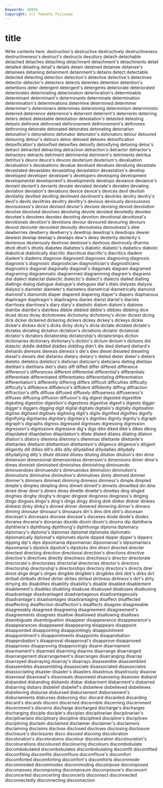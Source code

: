 ```yaml
---
Keywords: 26046 
Copyright: (C) Takeshi Fujisawa
---
```


# title

Write contents here.
 destruction's
destructive destructively destructiveness destructiveness's destruct's destructs desultory detach detachable detached
detaches detaching detachment detachment's detachments detail detailed detailing detail's details
detain detained detainee detainee's detainees detaining detainment detainment's detains detect
detectable detected detecting detection detection's detective detective's detectives detector detector's
detectors detects detentes detention detention's detentions deter detergent detergent's detergents
deteriorate deteriorated deteriorates deteriorating deterioration deterioration's determinable determinant determinant's determinants
determinate determination determination's determinations determine determined determiner determiner's determiners determines
determining determinism deterministic deterred deterrence deterrence's deterrent deterrent's deterrents deterring
deters detest detestable detestation detestation's detested detesting detests dethrone dethroned
dethronement dethronement's dethrones dethroning detonate detonated detonates detonating detonation detonation's
detonations detonator detonator's detonators detour detoured detouring detour's detours detox
detoxed detoxes detoxification detoxification's detoxified detoxifies detoxify detoxifying detoxing detox's
detract detracted detracting detraction detraction's detractor detractor's detractors detracts detriment
detrimental detriment's detriments detritus detritus's deuce deuce's deuces deuterium deuterium's
devaluation devaluation's devaluations devalue devalued devalues devaluing devastate devastated devastates
devastating devastation devastation's develop developed developer developer's developers developing development
developmental development's developments develops deviance deviance's deviant deviant's deviants deviate
deviated deviate's deviates deviating deviation deviation's deviations device device's devices
devil devilish devilishly devilled devilling devilment devilment's devilries devilry devilry's
devil's devils deviltries deviltry deviltry's devious deviously deviousness deviousness's devise
devised devise's devises devising devoid devolution devolve devolved devolves devolving
devote devoted devotedly devotee devotee's devotees devotes devoting devotion devotional
devotional's devotionals devotion's devotions devour devoured devouring devours devout devouter
devoutest devoutly devoutness devoutness's dew dewberries dewberry dewberry's dewdrop dewdrop's
dewdrops dewier dewiest dewlap dewlap's dewlaps dew's dewy dexterity dexterity's
dexterous dexterously dextrose dextrose's dextrous dextrously dharma dhoti dhoti's dhotis
diabetes diabetes's diabetic diabetic's diabetics diabolic diabolical diabolically diacritic diacritical
diacritic's diacritics diadem diadem's diadems diagnose diagnosed diagnoses diagnosing diagnosis
diagnosis's diagnostic diagnostician diagnostician's diagnosticians diagnostics diagonal diagonally diagonal's diagonals
diagram diagramed diagraming diagrammatic diagrammed diagramming diagram's diagrams dial dialect
dialectal dialectic dialectic's dialect's dialects dialled dialling diallings dialog dialogue
dialogue's dialogues dial's dials dialyses dialysis dialysis's diameter diameter's diameters
diametrical diametrically diamond diamond's diamonds diaper diapered diapering diaper's diapers
diaphanous diaphragm diaphragm's diaphragms diaries diarist diarist's diarists diarrhoea diarrhoea's
diary diary's diastolic diatom diatom's diatoms diatribe diatribe's diatribes dibble
dibbled dibble's dibbles dibbling dice diced dices dicey dichotomies dichotomy
dichotomy's dicier diciest dicing dick dicker dickered dickering dickers dickey
dickey's dickeys dickie dickie's dickies dick's dicks dicky dicky's dicta
dictate dictated dictate's dictates dictating dictation dictation's dictations dictator dictatorial
dictator's dictators dictatorship dictatorship's dictatorships diction dictionaries dictionary dictionary's diction's
dictum dictum's dictums did didactic diddle diddled diddles diddling didn't
die died diehard diehard's diehards diereses dieresis dieresis's die's dies
diesel dieseled dieseling diesel's diesels diet dietaries dietary dietary's dieted
dieter dieter's dieters dietetic dietetics dietetics's dietician dietician's dieticians dieting
dietitian dietitian's dietitians diet's diets diff diffed differ differed difference
difference's differences different differential differential's differentials differentiate differentiated differentiates differentiating
differentiation differentiation's differently differing differs difficult difficulties difficulty difficulty's diffidence
diffidence's diffident diffidently diffing diffraction diffraction's diffs diffuse diffused diffusely
diffuseness diffuseness's diffuses diffusing diffusion diffusion's dig digest digested digestible
digesting digestion digestion's digestions digestive digest's digests digger digger's diggers
digging digit digital digitalis digitalis's digitally digitisation digitise digitised digitises
digitising digit's digits dignified dignifies dignify dignifying dignitaries dignitary dignitary's
dignities dignity dignity's digraph digraph's digraphs digress digressed digresses digressing
digression digression's digressions digressive dig's digs dike diked dike's dikes
diking dilapidated dilapidation dilapidation's dilate dilated dilates dilating dilation dilation's
dilatory dilemma dilemma's dilemmas dilettante dilettante's dilettantes dilettanti dilettantism dilettantism's
diligence diligence's diligent diligently dill dillies dill's dills dilly dillydallied
dillydallies dillydally dillydallying dilly's dilute diluted dilutes diluting dilution dilution's
dim dime dimension dimensional dimensionless dimension's dimensions dimer dime's dimes
diminish diminished diminishes diminishing diminuendo diminuendoes diminuendo's diminuendos diminution diminution's
diminutions diminutive diminutive's diminutives dimly dimmed dimmer dimmer's dimmers dimmest
dimming dimness dimness's dimple dimpled dimple's dimples dimpling dims dimwit
dimwit's dimwits dimwitted din dine dined diner diner's diners dines
dinette dinette's dinettes ding dinged dinghies dinghy dinghy's dingier dingiest
dinginess dinginess's dinging dingo dingoes dingo's ding's dings dingy dining
dink dinker dinkier dinkies dinkiest dinky dinky's dinned dinner dinnered
dinnering dinner's dinners dinning dinosaur dinosaur's dinosaurs din's dins dint
dint's diocesan diocesan's diocesans diocese diocese's dioceses diode diode's diodes
diorama diorama's dioramas dioxide dioxin dioxin's dioxins dip diphtheria diphtheria's
diphthong diphthong's diphthongs diploma diplomacy diplomacy's diploma's diplomas diplomat diplomata
diplomatic diplomatically diplomat's diplomats dipole dipped dipper dipper's dippers dipping
dip's dips dipsomania dipsomaniac dipsomaniac's dipsomaniacs dipsomania's dipstick dipstick's dipsticks
dire direct directed directer directest directing direction directional direction's directions
directive directive's directives directly directness directness's director directorate directorate's directorates
directorial directories director's directors directorship directorship's directorships directory directory's directs
direr direst dirge dirge's dirges dirigible dirigible's dirigibles dirk dirk's
dirks dirt dirtball dirtballs dirtied dirtier dirties dirtiest dirtiness dirtiness's
dirt's dirty dirtying dis disabilities disability disability's disable disabled disablement
disablement's disables disabling disabuse disabused disabuses disabusing disadvantage disadvantaged disadvantageous
disadvantageously disadvantage's disadvantages disadvantaging disaffect disaffected disaffecting disaffection disaffection's disaffects
disagree disagreeable disagreeably disagreed disagreeing disagreement disagreement's disagreements disagrees disallow
disallowed disallowing disallows disambiguate disambiguation disappear disappearance disappearance's disappearances disappeared
disappearing disappears disappoint disappointed disappointing disappointingly disappointment disappointment's disappointments disappoints
disapprobation disapprobation's disapproval disapproval's disapprove disapproved disapproves disapproving disapprovingly disarm
disarmament disarmament's disarmed disarming disarms disarrange disarranged disarrangement disarrangement's disarranges
disarranging disarray disarrayed disarraying disarray's disarrays disassemble disassembled disassembles disassembling
disassociate disassociated disassociates disassociating disaster disaster's disasters disastrous disastrously disavow
disavowal disavowal's disavowals disavowed disavowing disavows disband disbanded disbanding disbands
disbar disbarment disbarment's disbarred disbarring disbars disbelief disbelief's disbelieve disbelieved
disbelieves disbelieving disburse disbursed disbursement disbursement's disbursements disburses disbursing disc
discard discarded discarding discard's discards discern discerned discernible discerning discernment
discernment's discerns discharge discharged discharge's discharges discharging disciple disciple's disciples
disciplinarian disciplinarian's disciplinarians disciplinary discipline disciplined discipline's disciplines disciplining disclaim
disclaimed disclaimer disclaimer's disclaimers disclaiming disclaims disclose disclosed discloses disclosing
disclosure disclosure's disclosures disco discoed discoing discoloration discoloration's discolorations discolour
discolouration discolouration's discolourations discoloured discolouring discolours discombobulate discombobulated discombobulates discombobulating
discomfit discomfited discomfiting discomfits discomfiture discomfiture's discomfort discomforted discomforting discomfort's
discomforts discommode discommoded discommodes discommoding discompose discomposed discomposes discomposing discomposure
discomposure's disconcert disconcerted disconcerting disconcerts disconnect disconnected disconnectedly disconnecting disconnection
